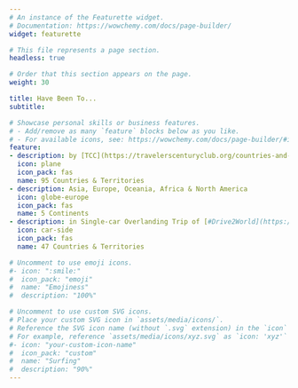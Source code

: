 ```yaml
---
# An instance of the Featurette widget.
# Documentation: https://wowchemy.com/docs/page-builder/
widget: featurette

# This file represents a page section.
headless: true

# Order that this section appears on the page.
weight: 30

title: Have Been To...
subtitle:

# Showcase personal skills or business features.
# - Add/remove as many `feature` blocks below as you like.
# - For available icons, see: https://wowchemy.com/docs/page-builder/#icons
feature:
- description: by [TCC](https://travelerscenturyclub.org/countries-and-territories) Standard
  icon: plane
  icon_pack: fas
  name: 95 Countries & Territories
- description: Asia, Europe, Oceania, Africa & North America
  icon: globe-europe
  icon_pack: fas
  name: 5 Continents
- description: in Single-car Overlanding Trip of [#Drive2World](https://drive2world.com)
  icon: car-side
  icon_pack: fas
  name: 47 Countries & Territories

# Uncomment to use emoji icons.
#- icon: ":smile:"
#  icon_pack: "emoji"
#  name: "Emojiness"
#  description: "100%"  

# Uncomment to use custom SVG icons.
# Place your custom SVG icon in `assets/media/icons/`.
# Reference the SVG icon name (without `.svg` extension) in the `icon` field.
# For example, reference `assets/media/icons/xyz.svg` as `icon: 'xyz'`
#- icon: "your-custom-icon-name"
#  icon_pack: "custom"
#  name: "Surfing"
#  description: "90%"
---
```

